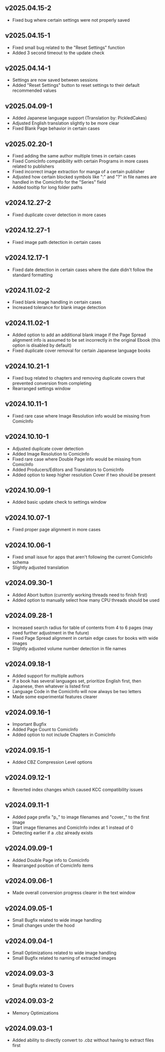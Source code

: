 ## v2025.04.15-2
- Fixed bug where certain settings were not properly saved

## v2025.04.15-1
- Fixed small bug related to the "Reset Settings" function
- Added 3 second timeout to the update check

## v2025.04.14-1
- Settings are now saved between sessions
- Added "Reset Settings" button to reset settings to their default recommended values

## v2025.04.09-1
- Added Japanese language support (Translation by: PickledCakes)
- Adjusted English translation slightly to be more clear
- Fixed Blank Page behavior in certain cases

## v2025.02.20-1
- Fixed adding the same author multiple times in certain cases
- Fixed ComicInfo compatibility with certain Programs in more cases related to publishers
- Fixed incorrect image extraction for manga of a certain publisher
- Adjusted how certain blocked symbols like ":" and "?" in file names are handled in the ComicInfo for the "Series" field
- Added tooltip for long folder paths

## v2024.12.27-2
- Fixed duplicate cover detection in more cases

## v2024.12.27-1
- Fixed image path detection in certain cases

## v2024.12.17-1
- Fixed date detection in certain cases where the date didn't follow the standard formatting

## v2024.11.02-2
- Fixed blank image handling in certain cases
- Increased tolerance for blank image detection

## v2024.11.02-1
- Added option to add an additional blank image if the Page Spread alignment info is assumed to be set incorrectly in the original Ebook (this option is disabled by default)
- Fixed duplicate cover removal for certain Japanese language books

## v2024.10.21-1
- Fixed bug related to chapters and removing duplicate covers that prevented conversion from completing
- Rearranged settings window

## v2024.10.11-1
- Fixed rare case where Image Resolution info would be missing from ComicInfo

## v2024.10.10-1
- Adjusted duplicate cover detection
- Added Image Resolution to ComicInfo
- Fixed rare case where Double Page info would be missing from ComicInfo
- Added Producers/Editors and Translators to ComicInfo
- Added option to keep higher resolution Cover if two should be present

## v2024.10.09-1
- Added basic update check to settings window

## v2024.10.07-1
- Fixed proper page alignment in more cases

## v2024.10.06-1
- Fixed small issue for apps that aren't following the current ComicInfo schema
- Slightly adjusted translation

## v2024.09.30-1
- Added Abort button (currently working threads need to finish first)
- Added option to manually select how many CPU threads should be used

## v2024.09.28-1
- Increased search radius for table of contents from 4 to 6 pages (may need further adjustment in the future)
- Fixed Page Spread alignment in certain edge cases for books with wide images
- Slightly adjusted volume number detection in file names

## v2024.09.18-1
- Added support for multiple authors
- If a book has several languages set, prioritize English first, then Japanese, then whatever is listed first
- Language Code in the ComicInfo will now always be two letters
- Made some experimental features clearer

## v2024.09.16-1
- Important Bugfix
- Added Page Count to ComicInfo
- Added option to not include Chapters in ComicInfo

## v2024.09.15-1
- Added CBZ Compression Level options

## v2024.09.12-1
- Reverted index changes which caused KCC compatibility issues

## v2024.09.11-1
- Added page prefix "p_" to image filenames and "cover_" to the first image
- Start image filenames and ComicInfo index at 1 instead of 0
- Detecting earlier if a .cbz already exists

## v2024.09.09-1
- Added Double Page info to ComicInfo
- Rearranged position of ComicInfo items

## v2024.09.06-1
- Made overall conversion progress clearer in the text window

## v2024.09.05-1
- Small Bugfix related to wide image handling
- Small changes under the hood

## v2024.09.04-1
- Small Optimizations related to wide image handling
- Small Bugfix related to naming of extracted images

## v2024.09.03-3
- Small Bugfix related to Covers

## v2024.09.03-2
- Memory Optimizations

## v2024.09.03-1
- Added ability to directly convert to .cbz without having to extract files first
